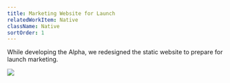 ```yaml
---
title: Marketing Website for Launch
relatedWorkItem: Native
className: Native
sortOrder: 1
---
```


While developing the Alpha, we redesigned the static website to prepare for launch marketing.

![](/img/work/Native--Featured--1.png)
